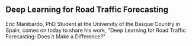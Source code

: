 ## Deep Learning for Road Traffic Forecasting

Eric Manibardo, PhD Student at the University of the Basque Country in Spain, comes on today to share his work, "Deep Learning for Road Traffic Forecasting: Does it Make a Difference?"
